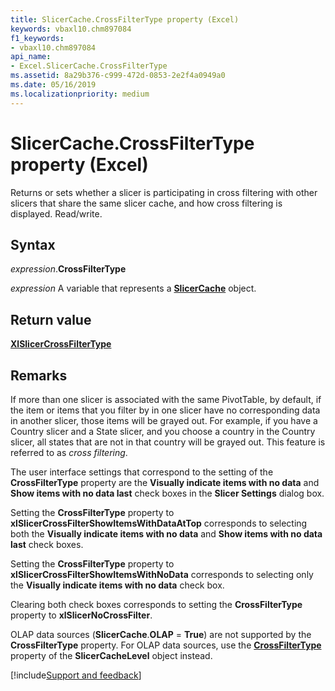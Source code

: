 ```yaml
---
title: SlicerCache.CrossFilterType property (Excel)
keywords: vbaxl10.chm897084
f1_keywords:
- vbaxl10.chm897084
api_name:
- Excel.SlicerCache.CrossFilterType
ms.assetid: 8a29b376-c999-472d-0853-2e2f4a0949a0
ms.date: 05/16/2019
ms.localizationpriority: medium
---
```



# SlicerCache.CrossFilterType property (Excel)

Returns or sets whether a slicer is participating in cross filtering with other slicers that share the same slicer cache, and how cross filtering is displayed. Read/write.


## Syntax

_expression_.**CrossFilterType**

_expression_ A variable that represents a **[SlicerCache](Excel.SlicerCache.md)** object.


## Return value

**[XlSlicerCrossFilterType](Excel.XlSlicerCrossFilterType.md)**


## Remarks

If more than one slicer is associated with the same PivotTable, by default, if the item or items that you filter by in one slicer have no corresponding data in another slicer, those items will be grayed out. For example, if you have a Country slicer and a State slicer, and you choose a country in the Country slicer, all states that are not in that country will be grayed out. This feature is referred to as *cross filtering*. 

The user interface settings that correspond to the setting of the **CrossFilterType** property are the **Visually indicate items with no data** and **Show items with no data last** check boxes in the **Slicer Settings** dialog box. 

Setting the **CrossFilterType** property to **xlSlicerCrossFilterShowItemsWithDataAtTop** corresponds to selecting both the **Visually indicate items with no data** and **Show items with no data last** check boxes. 

Setting the **CrossFilterType** property to **xlSlicerCrossFilterShowItemsWithNoData** corresponds to selecting only the **Visually indicate items with no data** check box. 

Clearing both check boxes corresponds to setting the **CrossFilterType** property to **xlSlicerNoCrossFilter**.

OLAP data sources (**SlicerCache**.**OLAP** = **True**) are not supported by the **CrossFilterType** property. For OLAP data sources, use the **[CrossFilterType](Excel.SlicerCacheLevel.CrossFilterType.md)** property of the **SlicerCacheLevel** object instead.




[!include[Support and feedback](~/includes/feedback-boilerplate.md)]